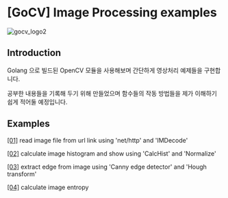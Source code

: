 # [GoCV] Image Processing examples

![gocv_logo2](https://user-images.githubusercontent.com/2151950/79088374-5e052180-7d7d-11ea-9d14-71e95331e3e6.png)

## Introduction

Golang 으로 빌드된 OpenCV 모듈을 사용해보며 간단하게 영상처리 예제들을 구현합니다.

공부한 내용들을 기록해 두기 위해 만들었으며 함수들의 작동 방법들을 제가 이해하기 쉽게 적어둘 예정입니다.



## Examples

[[01]](https://github.com/dlwogns0128/gocv-examples/tree/master/cmd/read-image-from-url) read image file from url link using 'net/http' and 'IMDecode'

[[02]](https://github.com/dlwogns0128/gocv-examples/tree/master/cmd/image-histogram) calculate image histogram and show using 'CalcHist' and 'Normalize'

[[03]](https://github.com/dlwogns0128/gocv-examples/tree/master/cmd/edge-detection) extract edge from image using 'Canny edge detector' and 'Hough transform'

[[04]](https://github.com/dlwogns0128/gocv-examples/tree/master/cmd/image-entropy) calculate image entropy

